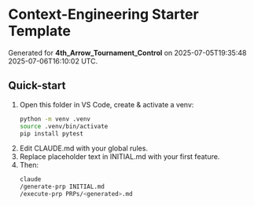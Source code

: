 
# Context-Engineering Starter Template

Generated for **4th_Arrow_Tournament_Control** on 2025-07-05T19:35:48 2025-07-06T16:10:02 UTC.

## Quick-start
1. Open this folder in VS Code, create & activate a venv:
   ```bash
   python -m venv .venv
   source .venv/bin/activate
   pip install pytest
   ```
2. Edit CLAUDE.md with your global rules.
3. Replace placeholder text in INITIAL.md with your first feature.
4. Then:
   ```bash
   claude
   /generate-prp INITIAL.md
   /execute-prp PRPs/<generated>.md
   ```
